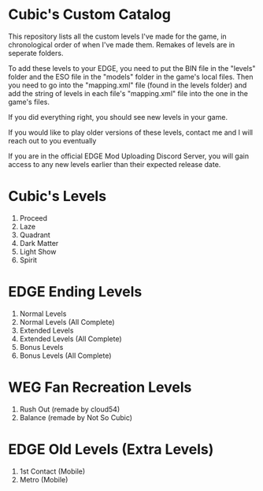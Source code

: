 # Cubic's Custom Catalog
This repository lists all the custom levels I've made for the game, in chronological order of when I've made them. Remakes of levels are in seperate folders.

To add these levels to your EDGE, you need to put the BIN file in the "levels" folder and the ESO file in the "models" folder in the game's local files.
Then you need to go into the "mapping.xml" file (found in the levels folder) and add the string of levels in each file's "mapping.xml" file into the one in the game's files.

If you did everything right, you should see new levels in your game.

If you would like to play older versions of these levels, contact me and I will reach out to you eventually

If you are in the official EDGE Mod Uploading Discord Server, you will gain access to any new levels earlier than their expected release date.

# Cubic's Levels
1. Proceed
2. Laze
3. Quadrant
4. Dark Matter
5. Light Show
6. Spirit

# EDGE Ending Levels
1. Normal Levels
2. Normal Levels (All Complete)
3. Extended Levels
4. Extended Levels (All Complete)
5. Bonus Levels
6. Bonus Levels (All Complete)

# WEG Fan Recreation Levels
1. Rush Out (remade by cloud54)
2. Balance (remade by Not So Cubic)

# EDGE Old Levels (Extra Levels)
1. 1st Contact (Mobile)
2. Metro (Mobile)
